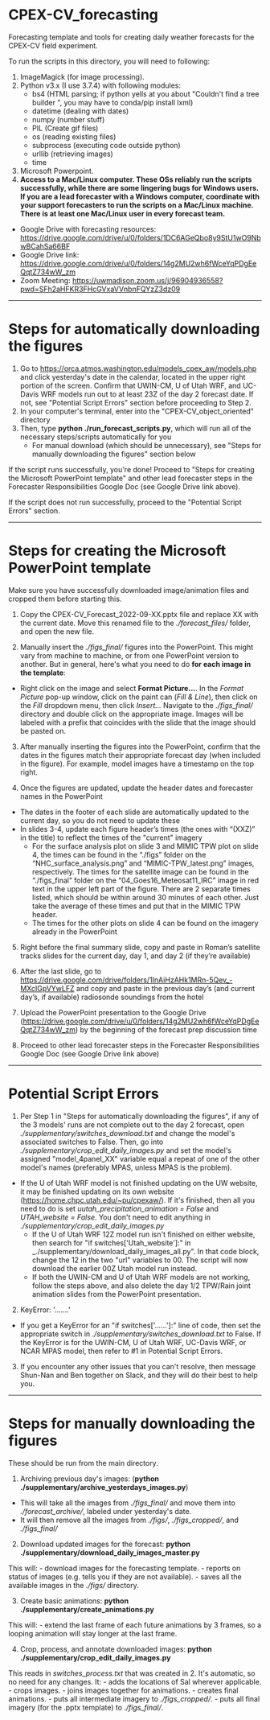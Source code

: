 # CPEX-CV_forecasting

Forecasting template and tools for creating daily weather forecasts for the CPEX-CV field experiment.

To run the scripts in this directory, you will need to following:

1. ImageMagick (for image processing).
2. Python v3.x (I use 3.7.4) with following modules:
    - bs4 (HTML parsing; if python yells at you about "Couldn't find a tree builder ", you may have to conda/pip install lxml)
    - datetime (dealing with dates)
    - numpy (number stuff)
    - PIL (Create gif files)
    - os (reading existing files)
    - subprocess (executing code outside python)
    - urllib (retrieving images)
    - time
3. Microsoft Powerpoint.
4. **Access to a Mac/Linux computer.  These OSs reliably run the scripts successfully, while there are some lingering bugs for Windows users.  If you are a lead forecaster with a Windows computer, coordinate with your support forecasters to run the scripts on a Mac/Linux machine.  There is at least one Mac/Linux user in every forecast team.**

- Google Drive with forecasting resources: https://drive.google.com/drive/u/0/folders/1DC6AGeQbo8y9StU1wO9NbwBCahSa66BF
- Google Drive link:  https://drive.google.com/drive/u/0/folders/14g2MU2wh6fWceYqPDgEeQqtZ734wW_zm
- Zoom Meeting: https://uwmadison.zoom.us/j/96904936558?pwd=SFh2aHFKR3FHcGVxaVVnbnFQYzZ3dz09

-------------------------------------------
# Steps for automatically downloading the figures

1. Go to https://orca.atmos.washington.edu/models_cpex_aw/models.php and click yesterday's date in the calendar, located in the upper right portion of the screen.  Confirm that UWIN-CM, U of Utah WRF, and UC-Davis WRF models run out to at least 23Z of the day 2 forecast date.  If not, see "Potential Script Errors" section before proceeding to Step 2.
2. In your computer's terminal, enter into the "CPEX-CV_object_oriented" directory
3. Then, type **python ./run_forecast_scripts.py**, which will run all of the necessary steps/scripts automatically for you
    -   For manual download (which should be unnecessary), see "Steps for manually downloading the figures" section below

If the script runs successfully, you're done!  Proceed to "Steps for creating the Microsoft PowerPoint template" and other lead forecaster steps in the Forecaster Responsibilities Google Doc (see Google Drive link above).

If the script does not run successfully, proceed to the "Potential Script Errors" section.

-------------------------------------------
# Steps for creating the Microsoft PowerPoint template
Make sure you have successfully downloaded image/animation files and cropped them before starting this.

1. Copy the CPEX-CV_Forecast_2022-09-XX.pptx file and replace XX with the current date. Move this renamed file to the _./forecast_files/_ folder, and open the new file.

2. Manually insert the _./figs_final/_ figures into the PowerPoint. This might vary from machine to machine, or from one PowerPoint version to another. But in general, here's what you need to do **for each image in the template**:
- Right click on the image and select **Format Picture...**.  In the _Format Picture_ pop-up window, click on the paint can (_Fill & Line_), then click on the _Fill_ dropdown menu, then click _Insert..._  Navigate to the _./figs_final/_ directory and double click on the appropriate image.  Images will be labeled with a prefix that coincides with the slide that the image should be pasted on.

3. After manually inserting the figures into the PowerPoint, confirm that the dates in the figures match their appropriate forecast day (when included in the figure). For example, model images have a timestamp on the top right.

4. Once the figures are updated, update the header dates and forecaster names in the PowerPoint
- The dates in the footer of each slide are automatically updated to the current day, so you do not need to update these
- In slides 3-4, update each figure header’s times (the ones with “(XXZ)” in the title) to reflect the times of the "current" imagery
    - For the surface analysis plot on slide 3 and MIMIC TPW plot on slide 4, the times can be found in the “./figs” folder on the “NHC_surface_analysis.png” and “MIMIC-TPW_latest.png” images, respectively.  The times for the satellite image can be found in the “./figs_final” folder on the “04_Goes16_Meteosat11_IRC” image in red text in the upper left part of the figure.  There are 2 separate times listed, which should be within around 30 minutes of each other.  Just take the average of these times and put that in the MIMIC TPW header.
    - The times for the other plots on slide 4 can be found on the imagery already in the PowerPoint

5. Right before the final summary slide, copy and paste in Roman’s satellite tracks slides for the current day, day 1, and day 2 (if they’re available)

6. After the last slide, go to https://drive.google.com/drive/folders/1InAiHzAHk1MRn-5Qev_-MXcIGpVYwLFZ and copy and paste in the previous day’s (and current day’s, if available) radiosonde soundings from the hotel

7. Upload the PowerPoint presentation to the Google Drive (https://drive.google.com/drive/u/0/folders/14g2MU2wh6fWceYqPDgEeQqtZ734wW_zm) by the beginning of the forecast prep discussion time

8. Proceed to other lead forecaster steps in the Forecaster Responsibilities Google Doc (see Google Drive link above)

-------------------------------------------
# Potential Script Errors

1. Per Step 1 in "Steps for automatically downloading the figures", if any of the 3 models' runs are not complete out to the day 2 forecast, open _./supplementary/switches_download.txt_ and change the model's associated switches to False.  Then, go into _./supplementary/crop_edit_daily_images.py_ and set the model's assigned "model_4panel_XX" variable equal a repeat of one of the other model's names (preferably MPAS, unless MPAS is the problem).
 - If the U of Utah WRF model is not finished updating on the UW website, it may be finished updating on its own website (https://home.chpc.utah.edu/~pu/cpexaw/).  If it's finished, then all you need to do is set _uutah_precipitation_animation = False_ and _UTAH_website = False_.  You don't need to edit anything in _./supplementary/crop_edit_daily_images.py_
    - If the U of Utah WRF 12Z model run isn't finished on either website, then search for "if switches['Utah_website']:" in _./supplementary/download_daily_images_all.py".  In that code block, change the 12 in the two "url" variables to 00.  The script will now download the earlier 00Z Utah model run instead.
    - If both the UWIN-CM and U of Utah WRF models are not working, follow the steps above, and also delete the day 1/2 TPW/Rain joint animation slides from the PowerPoint presentation.

2. KeyError: '.......'
 - If you get a KeyError for an "if switches['......']:" line of code, then set the appropriate switch in _./supplementary/switches_download.txt_ to False.  If the KeyError is for the UWIN-CM, U of Utah WRF, UC-Davis WRF, or NCAR MPAS model, then refer to #1 in Potential Script Errors.

3. If you encounter any other issues that you can't resolve, then message Shun-Nan and Ben together on Slack, and they will do their best to help you.

-------------------------------------------
# Steps for manually downloading the figures

These should be run from the main directory.

1. Archiving previous day's images: (**python ./supplementary/archive_yesterdays_images.py**)

 - This will take all the images from _./figs_final/_ and move them into _./forecast_archive/_, labeled under yesterday's date.
 - It will then remove all the images from _./figs/_, _./figs_cropped/_, and _./figs_final/_

2. Download updated images for the forecast: **python ./supplementary/download_daily_images_master.py**

This will:
    - download images for the forecasting template.
    - reports on status of images (e.g. tells you if they are not available).
    - saves all the available images in the _./figs/_ directory.

3. Create basic animations: **python ./supplementary/create_animations.py**

This will:
    - extend the last frame of each future animations by 3 frames, so a looping animation will stay longer at the last frame.

4. Crop, process, and annotate downloaded images: **python ./supplementary/crop_edit_daily_images.py**

This reads in _switches_process.txt_ that was created in 2. It's automatic, so no need for any changes. It:
    - adds the locations of Sal wherever applicable.
    - crops images.
    - joins images together for animations.
    - creates final animations.
    - puts all intermediate imagery to _./figs_cropped/_.
    - puts all final imagery (for the .pptx template) to _./figs_final/_.
